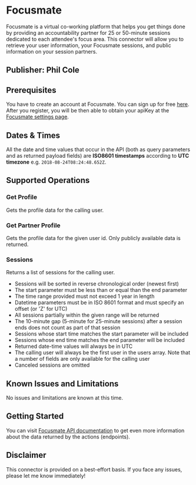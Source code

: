 # Focusmate

Focusmate is a virtual co-working platform that helps you get things done by providing an accountability partner for 25 or 50-minute sessions dedicated to each attendee's focus area. This connector will allow you to retrieve your user information, your Focusmate sessions, and public information on your session partners.

## Publisher: Phil Cole

## Prerequisites

You have to create an account at Focusmate. You can sign up for free [here](https://focusmate.com). After you register, you will be then able to obtain your apiKey at the [Focusmate settings page](https://www.focusmate.com/profile/edit-p).

## Dates & Times

All the date and time values that occur in the API (both as query parameters and as returned payload fields) are **ISO8601 timestamps** according to **UTC timezone** e.g. `2018-08-24T08:24:48.652Z`.

## Supported Operations

### Get Profile

Gets the profile data for the calling user.

### Get Partner Profile

Gets the profile data for the given user id. Only publicly available data is returned.

### Sessions

Returns a list of sessions for the calling user.

* Sessions will be sorted in reverse chronological order (newest first)
* The start parameter must be less than or equal than the end parameter
* The time range provided must not exceed 1 year in length
* Datetime parameters must be in ISO 8601 format and must specify an offset (or 'Z' for UTC)
* All sessions partially within the given range will be returned
* The 10-minute gap (5-minute for 25-minute sessions) after a session ends does not count as part of that session
* Sessions whose start time matches the start parameter will be included
* Sessions whose end time matches the end parameter will be included
* Returned date-time values will always be in UTC
* The calling user will always be the first user in the users array. Note that a number of fields are only available for the calling user
* Canceled sessions are omitted

## Known Issues and Limitations

No issues and limitations are known at this time.

## Getting Started

You can visit [Focusmate API documentation](https://apidocs.focusmate.com/) to get even more information about the data returned by the actions (endpoints).

## Disclaimer

This connector is provided on a best-effort basis. If you face any issues, please let me know immediately!
